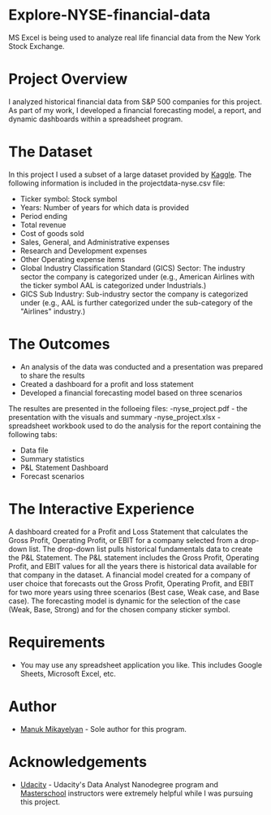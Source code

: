 # Explore-NYSE-financial-data
MS Excel is being used to analyze real life financial data from the New York Stock Exchange.

# Project Overview
I analyzed historical financial data from S&P 500 companies for this project. As part of my work, I developed a financial forecasting model, a report, and dynamic dashboards within a spreadsheet program. 

# The Dataset
In this project I used a subset of a large dataset provided by [Kaggle](https://www.kaggle.com/datasets/dgawlik/nyse). The following information is included in the projectdata-nyse.csv file:
- Ticker symbol: Stock symbol
- Years: Number of years for which data is provided
- Period ending
- Total revenue
- Cost of goods sold
- Sales, General, and Administrative expenses
- Research and Development expenses
- Other Operating expense items
- Global Industry Classification Standard (GICS) Sector: The industry sector the company is categorized under (e.g., American Airlines with the ticker symbol AAL is categorized under Industrials.)
- GICS Sub Industry: Sub-industry sector the company is categorized under (e.g., AAL is further categorized under the sub-category of the "Airlines" industry.)

# The Outcomes
- An analysis of the data was conducted and a presentation was prepared to share the results
- Created a dashboard for a profit and loss statement
- Developed a financial forecasting model based on three scenarios

The resultes are presented in the folloeing files:
 -nyse_project.pdf - the presentation with the visuals and summary
 -nyse_project.xlsx - spreadsheet workbook used to do the analysis for the report containing the following tabs:
   - Data file
   - Summary statistics
   - P&L Statement Dashboard
   - Forecast scenarios

# The Interactive Experience
A dashboard created for a Profit and Loss Statement that calculates the Gross Profit, Operating Profit, or EBIT for a company selected from a drop-down list. The drop-down list pulls historical fundamentals data to create the P&L Statement. The P&L statement includes the Gross Profit, Operating Profit, and EBIT values for all the years there is historical data available for that company in the dataset.
A financial model created for a company of user choice that forecasts out the Gross Profit, Operating Profit, and EBIT for two more years using three scenarios (Best case, Weak case, and Base case). The forecasting model is dynamic for the selection of the case (Weak, Base, Strong) and for the chosen company sticker symbol.

# Requirements

* You may use any spreadsheet application you like. This includes Google Sheets, Microsoft Excel, etc.

# Author

 * [Manuk Mikayelyan](https://github.com/mmikayelyan) - Sole author for this program.
 
 # Acknowledgements

* [Udacity](https://udacity.com) - Udacity's Data Analyst Nanodegree program and [Masterschool](https://www.masterschool.com/) instructors were extremely helpful while I was pursuing this project.

